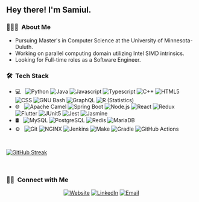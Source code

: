 <!-- <img src="https://raw.githubusercontent.com/samiu/AVS1508/master/assets/Aditya%20Vikram%20Singh%20Banner.png"> -->

<h2> Hey there! I'm Samiul.</h2>

<h3> 👨🏻‍💻 &nbsp;About Me </h3>

- Pursuing Master's in Computer Science at the University of Minnesota-Duluth.
- Working on parallel computing domain utilizing Intel SIMD intrinsics.
- Looking for Full-time roles as a Software Engineer.

<h3> 🛠 &nbsp;Tech Stack</h3>

- 💻 &nbsp;
  ![Python](https://img.shields.io/badge/-Python-333333?style=flat&logo=python)
  ![Java](https://img.shields.io/badge/-Java-333333?style=flat&logo=java)
  ![Javascript](https://img.shields.io/badge/-Javascript-333333?style=flat&logo=javascript)
  ![Typescript](https://img.shields.io/badge/-TypeScript-333333?style=flat&logo=typescript)
  ![C++](https://img.shields.io/badge/-C++-333333?style=flat&logo=C%2B%2B)
  ![HTML5](https://img.shields.io/badge/-HTML5-333333?style=flat&logo=HTML5)
  ![CSS](https://img.shields.io/badge/-CSS-333333?style=flat&logo=CSS3)
  ![GNU Bash](https://img.shields.io/badge/-GNU%20Bash-333333?style=flat&logo=gnubash)
  ![GraphQL](https://img.shields.io/badge/-GraphQL-333333?style=flat&logo=graphql&logoColor=E10098)
  ![R (Statistics)](https://img.shields.io/badge/-R-333333?style=flat&logo=R)
- 🌐 &nbsp;
  ![Apache Camel](https://img.shields.io/badge/-Apache%20Camel-333333?style=flat&logo=camel)
  ![Spring Boot](https://img.shields.io/badge/-Spring%20Boot-333333?style=flat&logo=springboot)
  ![Node.js](https://img.shields.io/badge/-Node.js-333333?style=flat&logo=node.js)
  ![React](https://img.shields.io/badge/-React-333333?style=flat&logo=react)
  ![Redux](https://img.shields.io/badge/-Redux-333333?style=flat&logo=redux)
  ![Flutter](https://img.shields.io/badge/-Flutter-333333?style=flat&logo=flutter&logoColor=02569B)
  ![JUnit5](https://img.shields.io/badge/-JUnit5-333333?style=flat&logo=junit5)
  ![Jest](https://img.shields.io/badge/-Jest-333333?style=flat&logo=jest&logoColor=C21325)
  ![Jasmine](https://img.shields.io/badge/-Jasmine-333333?style=flat&logo=jasmine&logoColor=8A4182)
- 🛢 &nbsp;
  ![MySQL](https://img.shields.io/badge/-MySQL-333333?style=flat&logo=mysql)
  ![PostgreSQL](https://img.shields.io/badge/-PostgreSQL-333333?style=flat&logo=postgresql)
  ![Redis](https://img.shields.io/badge/-Redis-333333?style=flat&logo=redis)
  ![MariaDB](https://img.shields.io/badge/-MariaDB-333333?style=flat&logo=mariadb)
- ⚙️ &nbsp;
  ![Git](https://img.shields.io/badge/-Git-333333?style=flat&logo=git)
  ![NGINX](https://img.shields.io/badge/-NGINX-333333?style=flat&logo=nginx&logoColor=009639)
  ![Jenkins](https://img.shields.io/badge/-Jenkins-333333?style=flat&logo=jenkins)
  ![Make](https://img.shields.io/badge/-Make-333333?style=flat&logo=make)
  ![Gradle](https://img.shields.io/badge/-Gradle-333333?style=flat&logo=gradle)
  ![GitHub Actions](https://img.shields.io/badge/-GitHub%20Actions-333333?style=flat&logo=githubactions)

<br/>

<!--<a href="https://github.com/samiul123">
  <img height="180em" src="https://github-readme-stats.vercel.app/api?username=AVS1508&theme=buefy&show_icons=true" />
  <img height="180em" src="https://github-readme-stats.vercel.app/api/top-langs/?username=AVS1508&theme=buefy&layout=compact" />
</a>-->
[![GitHub Streak](https://streak-stats.demolab.com/?user=samiul123)](https://git.io/streak-stats)

<br/>

<h3> 🤝🏻 &nbsp;Connect with Me </h3>

<p align="center">
<a href="https://samiul123.github.io/"><img alt="Website" src="https://img.shields.io/badge/Website-https://samiul123.github.io-blue?style=flat-square&logo=google-chrome"></a>
<a href="https://www.linkedin.com/in/samiulmushfik/"><img alt="LinkedIn" src="https://img.shields.io/badge/LinkedIn-samiulmushfik-blue?style=flat-square&logo=linkedin"></a>
<a href="mailto:mushf001@d.umn.edu"><img alt="Email" src="https://img.shields.io/badge/Email-mushf001@d.umn.edu-blue?style=flat-square&logo=gmail"></a>
</p>
